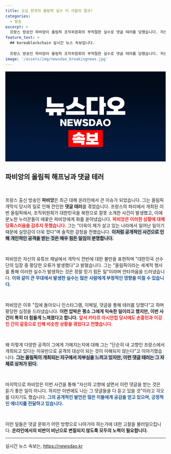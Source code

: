 ```yaml
---
title: 오심 한국의 올림픽 실수 이 사람의 절규!
categories:
  - 방송
excerpt: >
  프랑스 방송인 파비앙이 올림픽 조직위원회의 부적절한 실수로 댓글 테러를 당했습니다. 자신의 유튜브 채널에서 한국을 북한으로 소개해 당황스럽다며 심경을 밝혔고, 그가 과거에도 비슷한 상황을 겪었다는 사실이 알려지며 관심을 모으고 있습니다.
feature_text: >
  ## koreablockchain 실시간 뉴스 속보입니다.

  프랑스 방송인 파비앙이 올림픽 조직위원회의 부적절한 실수로 댓글 테러를 당했습니다. 자신의 유튜브 채널에서 한국을 북한으로 소개해 당황스럽다며 심경을 밝혔고, 그가 과거에도 비슷한 상황을 겪었다는 사실이 알려지며 관심을 모으고 있습니다.
image: '/assets/img/newsdao_breakingnews.jpg'
---
```


<p><img src="/assets/img/newsdao_breakingnews.jpg" alt="koreablockchain 속보" /></p>

<h2 data-ke-size="size26">파비앙의 올림픽 해프닝과 댓글 테러</h2>

<p data-ke-size="size16">&nbsp;</p>

<p>프랑스 출신 방송인 <b>파비앙</b>은 최근 대해 온라인에서 큰 이슈가 되었습니다. 그는 올림픽 개막식 당시의 일로 인해 잔인한 <b>댓글 테러</b>를 겪었습니다. 프랑스의 파리에서 개최된 이번 올림픽에서, 조직위원회가 대한민국을 북한으로 잘못 소개한 사건이 발생했고, 이에 분노한 누리꾼들이 애꿎은 파비앙에게 화를 쏟아냈습니다. <b><span style="color: #ee2323;">파비앙은 이러한 상황에 대해 당혹스러움을 감추지 못했습니다.</span></b> 그는 "더욱이 제가 살고 있는 나라에서 일어난 일이기 때문에 실망감이 더욱 컸다"며 솔직한 감정을 전했습니다. <b><span style="background-color: #21538527;">이처럼 공개적인 사건으로 인해 개인적인 공격을 받는 것은 매우 힘든 일임이 분명합니다.</span></b> </p>

<p data-ke-size="size16">&nbsp;</p>

<p>파비앙은 자신의 유튜브 채널에서 개막식 전반에 대한 불만을 표현하며 "대한민국 선수단의 입장 중 황당한 오류가 발생했다"고 밝혔습니다. 그는 "올림픽이라는 세계적 행사를 통해 이러한 실수가 발생하는 것은 정말 믿기 힘든 일"이라며 안타까움을 드러냈습니다. <b><span style="color: #1a5490;">이와 같이 큰 무대에서 발생한 실수는 많은 사람에게 부정적인 영향을 미칠 수 있습니다.</span></b> </p>

<p data-ke-size="size16">&nbsp;</p>

<p>파비앙은 이후 "집에 돌아오니 인스타그램, 이메일, 댓글을 통해 테러를 당했다"고 하며 황당한 심정을 드러냈습니다. <b>이런 압박은 평소 그에게 익숙한 일이라고 했지만, 이번 사건이 특히 더 힘들게 느껴졌다고 합니다.</b> <b><span style="color: #ee2323;">앞서 카타르 아시안컵 당시에도 손흥민과 이강인 간의 갈등으로 인해 비슷한 상황을 겪었다고 전했습니다.</span></b> </p>

<p data-ke-size="size16">&nbsp;</p>

<p>왜 이렇게 다양한 공격이 그에게 가해지는지에 대해 그는 "단순히 내 고향인 프랑스에서 개최되고 있다는 이유만으로 공격의 대상이 되는 것이 이해되지 않는다"고 이야기했습니다. <b><span style="background-color: #21538527;">그는 올림픽이 개최되는 지구에서 자부심을 느끼고 있지만, 이런 댓글 테러는 그 자체로 상처가 된다.</span></b> </p>

<p data-ke-size="size16">&nbsp;</p>

<p>마지막으로 파비앙은 이번 사건을 통해 "자신의 고향에 살면서 이런 댓글을 받는 것은 듣기 좋은 일이 아니다. 하지만 이번에도 나는 그 댓글들을 다 듣고 있을 것"이라고 각오를 다지기도 했습니다. <b><span style="color: #1a5490;">그의 공개적인 발언은 많은 이들에게 공감을 얻고 있으며, 긍정적인 에너지를 전달하고 있습니다.</span></b> </p>

<p data-ke-size="size16">&nbsp;</p>

<p>이런 일들은 댓글 문화가 어떤 방향으로 나아가야 하는가에 대한 고찰을 불러일으킵니다. <b>온라인에서의 비판이 비난으로 변질되지 않도록 모두의 노력이 필요합니다.</b> <hr></p>
실시간 뉴스 속보는, <a href="https://newsdao.kr" rel="dofollow">https://newsdao.kr</a>


